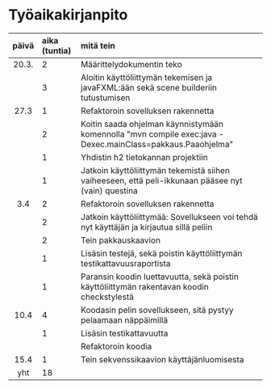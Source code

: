 # Työaikakirjanpito

| päivä | aika (tuntia) | mitä tein  |
| :----:|:-----| :-----|
| 20.3. | 2    |   Määrittelydokumentin teko    |
|       | 3    |    Aloitin käyttöliittymän tekemisen ja javaFXML:ään sekä scene builderiin tutustumisen |
| 27.3  | 1    |    Refaktoroin sovelluksen rakennetta   |
|       | 2    |   Koitin saada ohjelman käynnistymään komennolla "mvn compile exec:java -Dexec.mainClass=pakkaus.Paaohjelma"   |
|       | 1    |   Yhdistin h2 tietokannan projektiin   |
|       | 1    |   Jatkoin käyttöliittymän tekemistä siihen vaiheeseen, että peli-ikkunaan pääsee nyt (vain) questina    |
| 3.4   | 2     | Refaktoroin sovelluksen rakennetta|
|       | 2    |   Jatkoin käyttöliittymää: Sovellukseen voi tehdä nyt käyttäjän ja kirjautua sillä peliin    |
|       | 2    | Tein pakkauskaavion|
|       | 1    | Lisäsin testejä, sekä poistin käyttöliittymän testikattavuusraportista|
|       | 1    | Paransin koodin luettavuutta, sekä poistin käyttöliittymän rakentavan koodin checkstylestä |
| 10.4  | 4    | Koodasin pelin sovellukseen, sitä pystyy pelaamaan näppäimillä |
|       | 1    | Lisäsin testikattavuutta |
|       |      | Refaktoroin koodia|
| 15.4  | 1    | Tein sekvenssikaavion käyttäjänluomisesta |
| yht   | 18   |  | 
